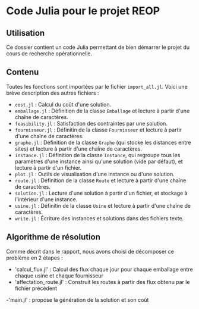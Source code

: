# Code Julia pour le projet REOP

## Utilisation

Ce dossier contient un code Julia permettant de bien démarrer le projet du cours de recherche opérationnelle.


## Contenu

Toutes les fonctions sont importées par le fichier `import_all.jl`. Voici une brève description des autres fichiers :

- `cost.jl` : Calcul du coût d'une solution.
- `emballage.jl` : Définition de la classe `Emballage` et lecture à partir d'une chaîne de caractères.
- `feasibility.jl` : Satisfaction des contraintes par une solution.
- `fournisseur.jl` : Définitin de la classe `Fournisseur` et lecture à partir d'une chaîne de caractères.
- `graphe.jl` : Définition de la classe `Graphe` (qui stocke les distances entre sites) et lecture à partir d'une chaîne de caractères.
- `instance.jl` : Définition de la classe `Instance`, qui regroupe tous les paramètres d'une instance ainsi qu'une solution (vide par défaut), et lecture à partir d'un fichier.
- `plot.jl` : Outils de visualisation d'une instance ou d'une solution.
- `route.jl` : Définition de la classe `Route` et lecture à partir d'une chaîne de caractères.
- `solution.jl` : Lecture d'une solution à partir d'un fichier, et stockage à l'intérieur d'une instance.
- `usine.jl` : Définitin de la classe `Usine` et lecture à partir d'une chaîne de caractères.
- `write.jl` : Écriture des instances et solutions dans des fichiers texte.

## Algorithme de résolution 

Comme décrit dans le rapport, nous avons choisi de décomposer ce problème en 2 étapes :
- 'calcul_flux.jl' : Calcul des flux chaque jour pour chaque emballage entre chaque usine et chaque fournisseur 
- 'affectation_route.jl' : Construit les routes à partir des flux obtenu par le fichier précédent 

-'main.jl' : propose la génération de la solution et son coût
